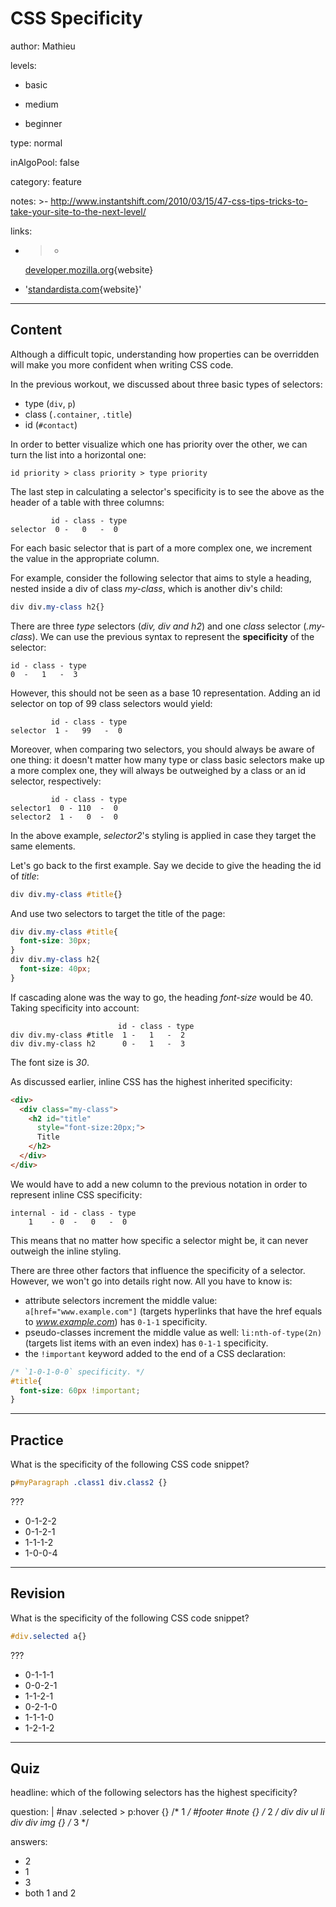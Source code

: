 # CSS Specificity
author: Mathieu

levels:

  - basic

  - medium

  - beginner

type: normal

inAlgoPool: false

category: feature

notes: >-
  http://www.instantshift.com/2010/03/15/47-css-tips-tricks-to-take-your-site-to-the-next-level/

links:

  - >-
    [developer.mozilla.org](https://developer.mozilla.org/en-US/docs/Web/CSS/Specificity){website}

  - '[standardista.com](http://standardista.com/css3/css-specificity/){website}'

---
## Content

Although a difficult topic, understanding how properties can be overridden will make you more confident when writing CSS code.

In the previous workout, we discussed about three basic types of selectors:
 - type (`div`, `p`)
 - class (`.container`, `.title`)
 - id (`#contact`)

In order to better visualize which one has priority over the other, we can turn the list into a horizontal one:
```text
id priority > class priority > type priority
```

The last step in calculating a selector's specificity is to see the above as the header of a table with three columns:
```
         id - class - type
selector  0 -   0   -  0  
```
For each basic selector that is part of a more complex one, we increment the value in the appropriate column.

For example, consider the following selector that aims to style a heading, nested inside a div of class *my-class*, which is another div's child:
```css
div div.my-class h2{}
```

There are three *type* selectors (*div, div and h2*) and one *class* selector (*.my-class*). We can use the previous syntax to represent the **specificity** of the selector:
```text
id - class - type
0  -   1   -  3
```

However, this should not be seen as a base 10 representation. Adding an id selector on top of 99 class selectors would yield:
```text
         id - class - type
selector  1 -   99   -  0
```

Moreover, when comparing two selectors, you should always be aware of one thing: it doesn't matter how many type or class basic selectors make up a more complex one, they will always be outweighed by a class or an id selector, respectively:
```text
         id - class - type
selector1  0 - 110  -  0
selector2  1 -   0  -  0
```
In the above example, *selector2*'s styling is applied in case they target the same elements.

Let's go back to the first example. Say we decide to give the heading the id of *title*:
```css
div div.my-class #title{}
```
And use two selectors to target the title of the page:
```css
div div.my-class #title{
  font-size: 30px;
}
div div.my-class h2{
  font-size: 40px;
}
```
If cascading alone was the way to go, the heading *font-size* would be 40. Taking specificity into account:
```text
                        id - class - type
div div.my-class #title  1 -   1   -  2
div div.my-class h2      0 -   1   -  3
```
The font size is *30*.

As discussed earlier, inline CSS has the highest inherited specificity:
```html
<div>
  <div class="my-class">
    <h2 id="title"
      style="font-size:20px;">
      Title
    </h2>
  </div>
</div>
```
We would have to add a new column to the previous notation in order to represent inline CSS specificity:
```text
internal - id - class - type
    1    - 0  -   0   -  0
```
This means that no matter how specific a selector might be, it can never outweigh the inline styling.

There are three other factors that influence the specificity of a selector. However, we won't go into details right now. All you have to know is:
 - attribute selectors increment the middle value: `a[href="www.example.com"]` (targets hyperlinks that have the href equals to *www.example.com*) has `0-1-1` specificity.
 - pseudo-classes increment the middle value as well: `li:nth-of-type(2n)` (targets list items with an even index) has `0-1-1` specificity.
 - the `!important` keyword added to the end of a CSS declaration:

```css
/* `1-0-1-0-0` specificity. */
#title{
  font-size: 60px !important;
}
```
---
## Practice

What is the specificity of the following CSS code snippet?
```css
p#myParagraph .class1 div.class2 {}
```

???
* 0-1-2-2
* 0-1-2-1
* 1-1-1-2
* 1-0-0-4

---
## Revision

What is the specificity of the following CSS code snippet?
```css
#div.selected a{}
```

???
* 0-1-1-1
* 0-0-2-1
* 1-1-2-1
* 0-2-1-0
* 1-1-1-0
* 1-2-1-2

---
## Quiz

headline: which of the following selectors has the highest specificity?

question: |
  #nav .selected > p:hover {} /* 1 */
  #footer #note {} /* 2 */
  div div ul li div div img {} /* 3 */

answers:
  - 2
  - 1
  - 3
  - both 1 and 2
